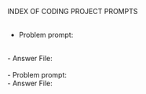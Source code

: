 INDEX OF CODING PROJECT PROMPTS
<br /><br />
- Problem prompt:
<br />
- Answer File:
<br /><br />
- Problem prompt:
<br />
- Answer File:
